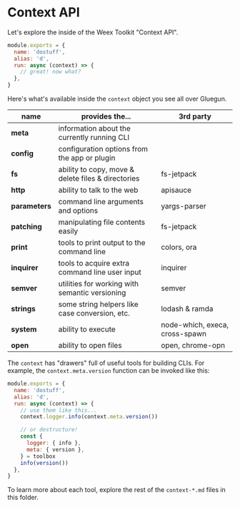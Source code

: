 # Context API

Let's explore the inside of the Weex Toolkit "Context API".

```js
module.exports = {
  name: 'dostuff',
  alias: 'd',
  run: async (context) => {
    // great! now what?
  },
}
```

Here's what's available inside the `context` object you see all over Gluegun.

| name           | provides the...                                    | 3rd party                      |
| -------------- | -------------------------------------------------- | ------------------------------ |
| **meta**       | information about the currently running CLI        |                                |
| **config**     | configuration options from the app or plugin       |                                |
| **fs** | ability to copy, move & delete files & directories | fs-jetpack                     |
| **http**       | ability to talk to the web                         | apisauce                       |
| **parameters** | command line arguments and options                 | yargs-parser                   |
| **patching**   | manipulating file contents easily                  | fs-jetpack                     |
| **print**      | tools to print output to the command line          | colors, ora                    |
| **inquirer**     | tools to acquire extra command line user input     | inquirer                       |
| **semver**     | utilities for working with semantic versioning     | semver                         |
| **strings**    | some string helpers like case conversion, etc.     | lodash & ramda                 |
| **system**     | ability to execute                                 | node-which, execa, cross-spawn |
| **open**     | ability to open files                                 | open, chrome-opn |

The `context` has "drawers" full of useful tools for building CLIs. For example, the `context.meta.version` function can be invoked like this:

```js
module.exports = {
  name: 'dostuff',
  alias: 'd',
  run: async (context) => {
    // use them like this...
    context.logger.info(context.meta.version())

    // or destructure!
    const {
      logger: { info },
      meta: { version },
    } = toolbox
    info(version())
  },
}
```

To learn more about each tool, explore the rest of the `context-*.md` files in this folder.

